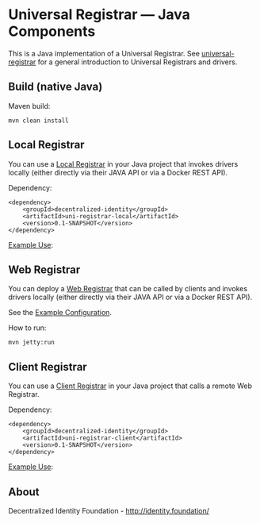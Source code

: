 # Universal Registrar — Java Components

This is a Java implementation of a Universal Registrar. See [universal-registrar](https://github.com/decentralized-identity/universal-registrar/) for a general introduction to Universal Registrars and drivers.

## Build (native Java)

Maven build:

	mvn clean install

## Local Registrar

You can use a [Local Registrar](https://github.com/decentralized-identity/universal-registrar/tree/master/uni-registrar-client) in your Java project that invokes drivers locally (either directly via their JAVA API or via a Docker REST API).

Dependency:

	<dependency>
		<groupId>decentralized-identity</groupId>
		<artifactId>uni-registrar-local</artifactId>
		<version>0.1-SNAPSHOT</version>
	</dependency>

[Example Use](https://github.com/decentralized-identity/universal-registrar/blob/master/examples/src/main/java/uniregistrar/examples/TestLocalUniRegistrar.java):

## Web Registrar

You can deploy a [Web Registrar](https://github.com/decentralized-identity/universal-registrar/tree/master/uni-registrar-web) that can be called by clients and invokes drivers locally (either directly via their JAVA API or via a Docker REST API).

See the [Example Configuration](https://github.com/decentralized-identity/universal-registrar/blob/master/uni-registrar-web/src/main/webapp/WEB-INF/applicationContext.xml).

How to run:

	mvn jetty:run

## Client Registrar

You can use a [Client Registrar](https://github.com/decentralized-identity/universal-registrar/tree/master/uni-registrar-client) in your Java project that calls a remote Web Registrar.

Dependency:

	<dependency>
		<groupId>decentralized-identity</groupId>
		<artifactId>uni-registrar-client</artifactId>
		<version>0.1-SNAPSHOT</version>
	</dependency>

[Example Use](https://github.com/decentralized-identity/universal-registrar/blob/master/examples/src/main/java/uniregistrar/examples/TestClientUniRegistrar.java):

## About

Decentralized Identity Foundation - http://identity.foundation/
